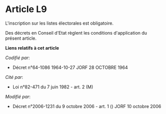 # Article L9

L'inscription sur les listes électorales est obligatoire.

Des décrets en Conseil d'Etat règlent les conditions d'application du présent article.

**Liens relatifs à cet article**

_Codifié par_:

  - Décret n°64-1086 1964-10-27 JORF 28 OCTOBRE 1964

_Cité par_:

  - Loi n°82-471 du 7 juin 1982 - art. 2 (M)

_Modifié par_:

  - Décret n°2006-1231 du 9 octobre 2006 - art. 1 () JORF 10 octobre 2006
